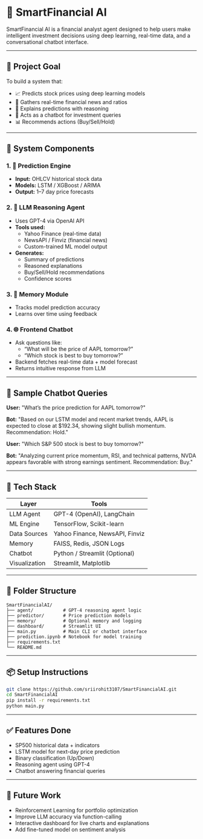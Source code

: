 # 💼 SmartFinancial AI

SmartFinancial AI is a financial analyst agent designed to help users make intelligent investment decisions using deep learning, real-time data, and a conversational chatbot interface.

---

## 🧠 Project Goal
To build a system that:
- 📈 Predicts stock prices using deep learning models
- 📰 Gathers real-time financial news and ratios
- 🧾 Explains predictions with reasoning
- 💬 Acts as a chatbot for investment queries
- 📊 Recommends actions (Buy/Sell/Hold)

---

## 🔧 System Components

### 1. 🔮 Prediction Engine
- **Input:** OHLCV historical stock data
- **Models:** LSTM / XGBoost / ARIMA
- **Output:** 1–7 day price forecasts

### 2. 🤖 LLM Reasoning Agent
- Uses GPT-4 via OpenAI API
- **Tools used:**
  - Yahoo Finance (real-time data)
  - NewsAPI / Finviz (financial news)
  - Custom-trained ML model output
- **Generates:**
  - Summary of predictions
  - Reasoned explanations
  - Buy/Sell/Hold recommendations
  - Confidence scores

### 3. 🧠 Memory Module
- Tracks model prediction accuracy
- Learns over time using feedback

### 4. 🌐 Frontend Chatbot
- Ask questions like:
  - “What will be the price of AAPL tomorrow?”
  - “Which stock is best to buy tomorrow?”
- Backend fetches real-time data + model forecast
- Returns intuitive response from LLM

---

## 💬 Sample Chatbot Queries

**User:** "What’s the price prediction for AAPL tomorrow?"

**Bot:** "Based on our LSTM model and recent market trends, AAPL is expected to close at $192.34, showing slight bullish momentum. Recommendation: Hold."

**User:** "Which S&P 500 stock is best to buy tomorrow?"

**Bot:** "Analyzing current price momentum, RSI, and technical patterns, NVDA appears favorable with strong earnings sentiment. Recommendation: Buy."

---

## 🚀 Tech Stack

| Layer         | Tools                                 |
|--------------|---------------------------------------|
| LLM Agent    | GPT-4 (OpenAI), LangChain             |
| ML Engine    | TensorFlow, Scikit-learn              |
| Data Sources | Yahoo Finance, NewsAPI, Finviz        |
| Memory       | FAISS, Redis, JSON Logs               |
| Chatbot      | Python / Streamlit (Optional)         |
| Visualization| Streamlit, Matplotlib                 |

---

## 📁 Folder Structure

```
SmartFinancialAI/
├── agent/           # GPT-4 reasoning agent logic
├── predictor/       # Price prediction models
├── memory/          # Optional memory and logging
├── dashboard/       # Streamlit UI
├── main.py          # Main CLI or chatbot interface
├── prediction.ipynb # Notebook for model training
├── requirements.txt
└── README.md
```

---

## 📦 Setup Instructions

```sh
git clone https://github.com/sriirohit3107/SmartFinancialAI.git
cd SmartFinancialAI
pip install -r requirements.txt
python main.py
```

---

## ✅ Features Done
- SP500 historical data + indicators
- LSTM model for next-day price prediction
- Binary classification (Up/Down)
- Reasoning agent using GPT-4
- Chatbot answering financial queries

---

## 🚧 Future Work
- Reinforcement Learning for portfolio optimization
- Improve LLM accuracy via function-calling
- Interactive dashboard for live charts and explanations
- Add fine-tuned model on sentiment analysis

